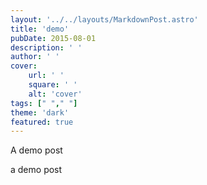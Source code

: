```yaml
---
layout: '../../layouts/MarkdownPost.astro'
title: 'demo'
pubDate: 2015-08-01
description: ' '
author: ' '
cover:
    url: ' '
    square: ' '
    alt: 'cover'
tags: [" "," "]
theme: 'dark'
featured: true
---
```




A demo post

a demo post